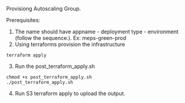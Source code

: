 

Provisiong Autoscaling Group.

Prerequisites:
1. The name should have appname - deployment type - environment (follow the sequence.). Ex:
meps-green-prod
2. Using terraforms provision the infrastructure
``` 
terraform apply
```
3. Run the post_terraform_apply.sh
```
chmod +x post_terraform_apply.sh 
./post_terraform_apply.sh
```

4. Run S3 terraform apply to upload the output.


